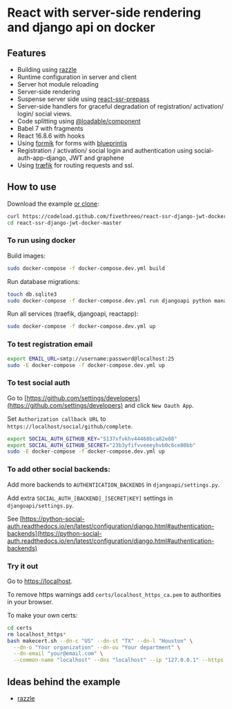 # React with server-side rendering and django api on docker

## Features

* Building using [razzle]
* Runtime configuration in server and client
* Server hot module reloading
* Server-side rendering
* Suspense server side using [react-ssr-prepass]
* Server-side handlers for graceful degradation of registration/ activation/ login/ social views.  
* Code splitting using [@loadable/component]
* Babel 7 with fragments
* React 16.8.6 with hooks
* Using [formik] for forms with [blueprintjs]
* Registration / activation/ social login and authentication using social-auth-app-django, JWT and graphene
* Using [træfik] for routing requests and ssl.

## How to use

Download the example [or clone](https://github.com/fivethreeo/react-ssr-django-jwt-docker.git):

```bash
curl https://codeload.github.com/fivethreeo/react-ssr-django-jwt-docker/tar.gz/master | tar -xz react-ssr-django-jwt-docker-master
cd react-ssr-django-jwt-docker-master
```

### To run using docker

Build images:

```bash
sudo docker-compose -f docker-compose.dev.yml build
```

Run database migrations:

```bash
touch db.sqlite3
sudo docker-compose -f docker-compose.dev.yml run djangoapi python manage.py migrate
```

Run all services (traefik, djangoapi, reactapp):

```bash
sudo docker-compose -f docker-compose.dev.yml up
```

### To test registration email

```bash
export EMAIL_URL=smtp://username:password@localhost:25
sudo -E docker-compose -f docker-compose.dev.yml up
```

### To test social auth

Go to [https://github.com/settings/developers](https://github.com/settings/developers) and click `New Oauth App`.

Set `Authorization callback URL` to `https://localhost/social/github/complete`.

```bash
export SOCIAL_AUTH_GITHUB_KEY="5137xfvkhv44468bca82e88"
export SOCIAL_AUTH_GITHUB_SECRET="23b3yfifvveeeyhvb0c6ce80bb"
sudo -E docker-compose -f docker-compose.dev.yml up
```

### To add other social backends:

Add more backends to `AUTHENTICATION_BACKENDS` in `djangoapi/settings.py`. 

Add extra `SOCIAL_AUTH_[BACKEND]_[SECRET|KEY]` settings in `djangoapi/settings.py`. 

See [https://python-social-auth.readthedocs.io/en/latest/configuration/django.html#authentication-backends](https://python-social-auth.readthedocs.io/en/latest/configuration/django.html#authentication-backends)

### Try it out

Go to [https://localhost](https://localhost).

To remove https warnings add `certs/localhost_https_ca.pem` to authorities in your browser.

To make your own certs:

```bash
cd certs
rm localhost_https*
bash makecert.sh --dn-c "US" --dn-st "TX" --dn-l "Houston" \
  --dn-o "Your organization" --dn-ou "Your department" \
  --dn-email "your@email.com" \
  --common-name "localhost" --dns "localhost" --ip "127.0.0.1" --https
```


## Ideas behind the example

* [razzle][razzle]

  [razzle]: <https://github.com/jaredpalmer/razzle>
  [@loadable/component]: <https://github.com/smooth-code/loadable-components#readme>
  [react-ssr-prepass]: <https://github.com/FormidableLabs/react-ssr-prepass>
  [træfik]: <https://traefik.io/>
  [formik]: <https://github.com/jaredpalmer/formik>
  [blueprintjs]: <https://blueprintjs.com/>

